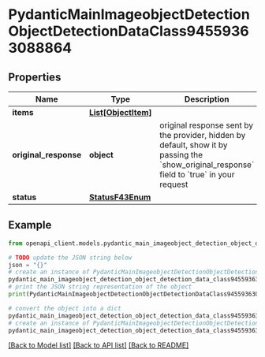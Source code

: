 # PydanticMainImageobjectDetectionObjectDetectionDataClass94559363088864


## Properties

Name | Type | Description | Notes
------------ | ------------- | ------------- | -------------
**items** | [**List[ObjectItem]**](ObjectItem.md) |  | [optional] 
**original_response** | **object** | original response sent by the provider, hidden by default, show it by passing the &#x60;show_original_response&#x60; field to &#x60;true&#x60; in your request | [optional] 
**status** | [**StatusF43Enum**](StatusF43Enum.md) |  | 

## Example

```python
from openapi_client.models.pydantic_main_imageobject_detection_object_detection_data_class94559363088864 import PydanticMainImageobjectDetectionObjectDetectionDataClass94559363088864

# TODO update the JSON string below
json = "{}"
# create an instance of PydanticMainImageobjectDetectionObjectDetectionDataClass94559363088864 from a JSON string
pydantic_main_imageobject_detection_object_detection_data_class94559363088864_instance = PydanticMainImageobjectDetectionObjectDetectionDataClass94559363088864.from_json(json)
# print the JSON string representation of the object
print(PydanticMainImageobjectDetectionObjectDetectionDataClass94559363088864.to_json())

# convert the object into a dict
pydantic_main_imageobject_detection_object_detection_data_class94559363088864_dict = pydantic_main_imageobject_detection_object_detection_data_class94559363088864_instance.to_dict()
# create an instance of PydanticMainImageobjectDetectionObjectDetectionDataClass94559363088864 from a dict
pydantic_main_imageobject_detection_object_detection_data_class94559363088864_form_dict = pydantic_main_imageobject_detection_object_detection_data_class94559363088864.from_dict(pydantic_main_imageobject_detection_object_detection_data_class94559363088864_dict)
```
[[Back to Model list]](../README.md#documentation-for-models) [[Back to API list]](../README.md#documentation-for-api-endpoints) [[Back to README]](../README.md)


